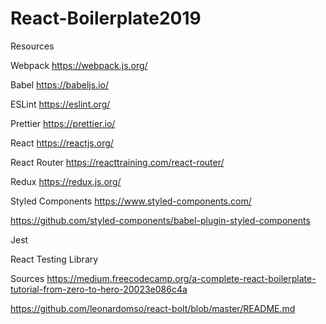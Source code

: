 # React-Boilerplate2019



Resources

Webpack
https://webpack.js.org/

Babel
https://babeljs.io/

ESLint
https://eslint.org/

Prettier
https://prettier.io/

React
https://reactjs.org/

React Router
https://reacttraining.com/react-router/

Redux
https://redux.js.org/

Styled Components
https://www.styled-components.com/

https://github.com/styled-components/babel-plugin-styled-components

Jest

React Testing Library

Sources
https://medium.freecodecamp.org/a-complete-react-boilerplate-tutorial-from-zero-to-hero-20023e086c4a

https://github.com/leonardomso/react-bolt/blob/master/README.md